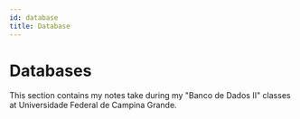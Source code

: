 ```yaml
---
id: database
title: Database
---
```


# Databases

This section contains my notes take during my "Banco de Dados II" classes at Universidade Federal de Campina Grande.
